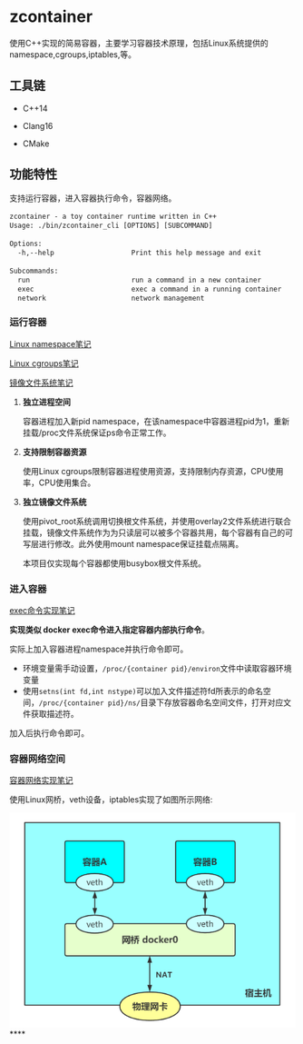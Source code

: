 # zcontainer

使用C++实现的简易容器，主要学习容器技术原理，包括Linux系统提供的namespace,cgroups,iptables,等。

## 工具链

* C++14
* Clang16

* CMake

## 功能特性

支持运行容器，进入容器执行命令，容器网络。

```shell
zcontainer - a toy container runtime written in C++
Usage: ./bin/zcontainer_cli [OPTIONS] [SUBCOMMAND]

Options:
  -h,--help                   Print this help message and exit

Subcommands:
  run                         run a command in a new container
  exec                        exec a command in a running container
  network                     network management
```

### 运行容器
[Linux namespace笔记](./notes/Linux%20namespace学习.md)

[Linux cgroups笔记](./notes/Linux%20cgroups学习.md)

[镜像文件系统笔记](./notes/镜像文件系统.md)

1. **独立进程空间**

   容器进程加入新pid namespace，在该namespace中容器进程pid为1，重新挂载/proc文件系统保证ps命令正常工作。

2. **支持限制容器资源**

   使用Linux cgroups限制容器进程使用资源，支持限制内存资源，CPU使用率，CPU使用集合。

3. **独立镜像文件系统**

   使用pivot_root系统调用切换根文件系统，并使用overlay2文件系统进行联合挂载，镜像文件系统作为为只读层可以被多个容器共用，每个容器有自己的可写层进行修改。此外使用mount namespace保证挂载点隔离。

   本项目仅实现每个容器都使用busybox根文件系统。

### 进入容器
[exec命令实现笔记](./notes/exec命令实现.md)

**实现类似 docker exec命令进入指定容器内部执行命令**。

实际上加入容器进程namespace并执行命令即可。

* 环境变量需手动设置，`/proc/{container pid}/environ`文件中读取容器环境变量
* 使用`setns(int fd,int nstype)`可以加入文件描述符fd所表示的命名空间，`/proc/{container pid}/ns/`目录下存放容器命名空间文件，打开对应文件获取描述符。

加入后执行命令即可。

### 容器网络空间
[容器网络实现笔记](./notes/容器网络.md)

使用Linux网桥，veth设备，iptables实现了如图所示网络:

![img](./notes//assets/docker-bridge-network.png)****

